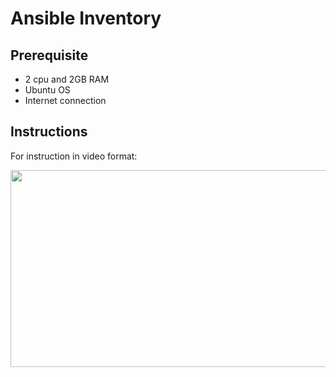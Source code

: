 # Ansible Inventory

## Prerequisite
- 2 cpu and 2GB RAM
- Ubuntu OS
- Internet connection

## Instructions

For instruction in video format:

[<img src="https://storage.googleapis.com/techinet-public/youtube/thumbnails/AnsibleSeries/E6.png" width="560" height="315">](https://youtu.be/dHf8dtZgg-0)
